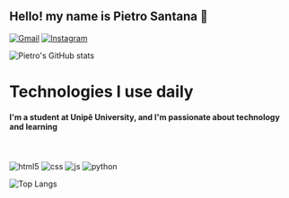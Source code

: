## Hello! my name is Pietro Santana 👋

[![Gmail](https://img.shields.io/badge/Gmail-D14836?style=for-the-badge&logo=gmail&logoColor=white)](mailto:pietrosantanafv@gmail.com?subject=Github)
[![Instagram](https://img.shields.io/badge/Instagram-E4405F?style=for-the-badge&logo=instagram&logoColor=white)](https://www.instagram.com/pi.santana/)

![Pietro's GitHub stats](https://github-readme-stats.vercel.app/api?username=rengi0001&show_icons=true&theme=radical)

# Technologies I use daily
<h4>I'm a student at Unipê University, and I'm passionate about technology and learning</h4><br/>

<div style="display: inline_block"><br/>
<img align="center" alt="html5" src="https://img.shields.io/badge/HTML-239120?style=for-the-badge&logo=html5&logoColor=white"/>
<img align="center" alt="css" src="https://img.shields.io/badge/CSS-239120?&style=for-the-badge&logo=css3&logoColor=white"/>
<img align="center" alt="js" src="https://img.shields.io/badge/JavaScript-F7DF1E?style=for-the-badge&logo=javascript&logoColor=black"/>
<img align="center" alt="python" src="https://img.shields.io/badge/Python-3776AB?style=for-the-badge&logo=python&logoColor=white"/>
<br/>
</div>

![Top Langs](https://github-readme-stats.vercel.app/api/top-langs/?username=rengi0001&layout=compact)
